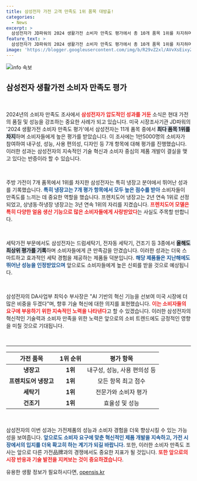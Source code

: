```yaml
---
title: 삼성전자 가전 고객 만족도 1위 품목 대방출!
categories:
  - News
excerpt: >
  삼성전자가 JD파워의 2024 생활가전 소비자 만족도 평가에서 총 10개 품목 1위를 차지하며 최고의 주방·세탁가전 브랜드로 선정됐다. 특히 냉장고는 모든 평가 항목에서 최고점을 기록했다!
feature_text: >
  삼성전자가 JD파워의 2024 생활가전 소비자 만족도 평가에서 총 10개 품목 1위를 차지하며 최고의 주방·세탁가전 브랜드로 선정됐다. 특히 냉장고는 모든 평가 항목에서 최고점을 기록했다!
image: 'https://blogger.googleusercontent.com/img/b/R29vZ2xl/AVvXsEixyZcFfHzMRdzZMjFBmAUKJYCLCGyLL1o632UiGVXcaFdKo_bkvkuCioo0uUKlGfBVcT3P84aROyZIXSBEx3Aw5nCQ3pTgDom1WDC4m8eifvWiAmWEEVb4x6G_l8C0QH225ldMjyaFvpxGEBGNO37VmDTDMHGhJPq73UglMfDca1-0aw/s1600/blogspot.png'
---
```


<p><img src="https://blogger.googleusercontent.com/img/b/R29vZ2xl/AVvXsEixyZcFfHzMRdzZMjFBmAUKJYCLCGyLL1o632UiGVXcaFdKo_bkvkuCioo0uUKlGfBVcT3P84aROyZIXSBEx3Aw5nCQ3pTgDom1WDC4m8eifvWiAmWEEVb4x6G_l8C0QH225ldMjyaFvpxGEBGNO37VmDTDMHGhJPq73UglMfDca1-0aw/s1600/blogspot.png" alt="info 속보" /></p>

<h2 data-ke-size="size26">삼성전자 생활가전 소비자 만족도 평가</h2>

<p data-ke-size="size16">&nbsp;</p>

<p>2024년의 소비자 만족도 조사에서 <b><span style="color: #ee2323;">삼성전자가 압도적인 성과를 거둔</span></b> 소식은 현대 가전의 품질 및 성능을 강조하는 중요한 사례가 되고 있습니다. 미국 시장조사기관 JD파워의 '2024 생활가전 소비자 만족도 평가'에서 삼성전자는 11개 품목 중에서 <b><span style="background-color: #21538527;">최다 품목 1위를 차지</span></b>하며 소비자들에게 높은 평가를 받았습니다. 이 조사에는 1만5000명의 소비자가 참여하여 내구성, 성능, 사용 편의성, 디자인 등 7개 항목에 대해 평가를 진행했습니다. 이러한 성과는 삼성전자의 지속적인 기술 혁신과 소비자 중심의 제품 개발이 결실을 맺고 있다는 반증이라 할 수 있습니다.</p>

<p data-ke-size="size16">&nbsp;</p>

<p>주방 가전이 7개 품목에서 1위를 차지한 삼성전자는 특히 냉장고 분야에서 뛰어난 성과를 기록했습니다. <b><span style="color: #1a5490;">특히 냉장고는 7개 평가 항목에서 모두 높은 점수를 받아</span></b> 소비자들이 만족도를 느끼는 데 중요한 역할을 했습니다. 프렌치도어 냉장고는 2년 연속 1위로 선정되었고, 상냉동·하냉장 냉장고는 3년 연속 1위의 자리를 지켰습니다. <b><span style="color: #ee2323;">프렌치도어 모델은 특히 다양한 얼음 생산 기능으로 많은 소비자들에게 사랑받았다</span></b>는 사실도 주목할 만합니다.</p>

<p data-ke-size="size16">&nbsp;</p>

<p>세탁가전 부문에서도 삼성전자는 드럼세탁기, 전자동 세탁기, 건조기 등 3종에서 <b><span style="background-color: #21538527;">올해도 최상위 평가를 기록</span></b>하며 소비자들에게 큰 만족감을 안겼습니다. 이러한 성과는 더욱 스마트하고 효과적인 세탁 경험을 제공하는 제품들 덕분입니다. <b><span style="color: #1a5490;">해당 제품들은 지난해에도 뛰어난 성능을 인정받았으며</span></b> 앞으로도 소비자들에게 높은 신뢰를 받을 것으로 예상됩니다.</p>

<p data-ke-size="size16">&nbsp;</p>

<p>삼성전자의 DA사업부 최익수 부사장은 "AI 기반의 혁신 기능을 선보여 미국 시장에 더 많은 비중을 두겠다"며, 향후 기술 혁신에 대한 의지를 표현했습니다. <b><span style="color: #ee2323;">이는 소비자들의 요구에 부응하기 위한 지속적인 노력을 나타낸다</span></b>고 할 수 있겠습니다. 이러한 삼성전자의 혁신적인 기술력과 소비자 만족을 위한 노력은 앞으로의 소비 트렌드에도 긍정적인 영향을 미칠 것으로 기대됩니다.</p>

<p data-ke-size="size16">&nbsp;</p>

<hr>

<table>
    <thead>
        <tr>
            <th style="text-align: center;">가전 품목</th>
            <th style="text-align: center;">1위 순위</th>
            <th style="text-align: center;">평가 항목</th>
        </tr>
    </thead>
    <tbody>
        <tr>
            <td style="text-align: center;"><b>냉장고</b></td>
            <td style="text-align: center; height: 17px;"><b>1위</b></td>
            <td style="text-align: center;">내구성, 성능, 사용 편의성 등</td>
        </tr>
        <tr>
            <td style="text-align: center;"><b>프렌치도어 냉장고</b></td>
            <td style="text-align: center;"><b>1위</b></td>
            <td style="text-align: center;">모든 항목 최고 점수</td>
        </tr>
        <tr>
            <td style="text-align: center;"><b>세탁기</b></td>
            <td style="text-align: center;"><b>1위</b></td>
            <td style="text-align: center;">전문가와 소비자 평가</td>
        </tr>
        <tr>
            <td style="text-align: center;"><b>건조기</b></td>
            <td style="text-align: center;"><b>1위</b></td>
            <td style="text-align: center;">효율성 및 성능</td>
        </tr>
    </tbody>
</table>

<p data-ke-size="size16">&nbsp;</p>

<p>삼성전자의 이번 성과는 가전제품의 성능과 소비자 경험을 더욱 향상시킬 수 있는 가능성을 보여줍니다. <b><span style="color: #1a5490;">앞으로도 소비자 요구에 맞춘 혁신적인 제품 개발을 지속하고, 가전 시장에서의 입지를 더욱 확고히 하는 계기가 되길 바랍니다.</span></b> 또한, 이러한 소비자 만족도 조사는 앞으로 다른 가전品牌과의 경쟁에서도 중요한 지표가 될 것입니다. <b><span style="color: #ee2323;">또한 앞으로의 시장 반응과 기술 발전을 지켜보는 것이 중요하겠습니다</span></b>.</p>
유용한 생활 정보가 필요하시다면, <a href="https://opensis.kr" rel="dofollow">opensis.kr</a>


